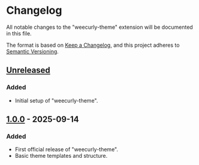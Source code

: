 # Changelog

All notable changes to the "weecurly-theme" extension will be documented in this file.

The format is based on [Keep a Changelog](https://keepachangelog.com/en/1.1.0/),
and this project adheres to [Semantic Versioning](https://semver.org/spec/v2.0.0.html).

## [Unreleased]

### Added
- Initial setup of "weecurly-theme".

## [1.0.0] - 2025-09-14

### Added
- First official release of "weecurly-theme".
- Basic theme templates and structure.

[unreleased]: https://github.com/wrex1k/weecurly-theme/compare/v1.0.0...HEAD
[1.0.0]: https://github.com/wrex1k/weecurly-theme/releases/tag/v1.0.0
